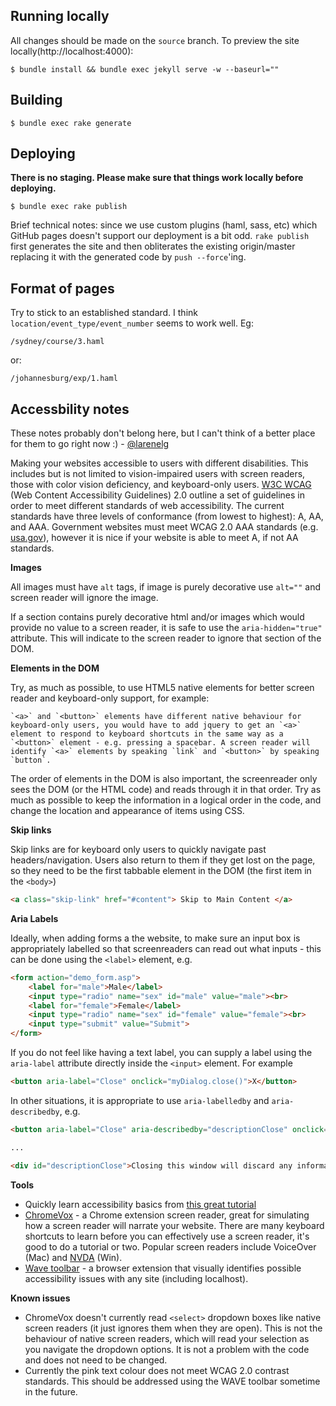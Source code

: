 ## Running locally

All changes should be made on the `source` branch. To preview the site locally(http://localhost:4000):

    $ bundle install && bundle exec jekyll serve -w --baseurl=""


## Building

    $ bundle exec rake generate

## Deploying

**There is no staging. Please make sure that things work locally before
deploying.**

    $ bundle exec rake publish

Brief technical notes: since we use custom plugins (haml, sass, etc) which
GitHub pages doesn't support our deployment is a bit odd. `rake publish` first
generates the site and then obliterates the existing origin/master replacing it
with the generated code by `push --force`'ing.

## Format of pages

Try to stick to an established standard. I think `location/event_type/event_number` seems to work well. Eg:

    /sydney/course/3.haml

or:

    /johannesburg/exp/1.haml

## Accessbility notes

These notes probably don't belong here, but I can't think of a better place for them to go right now :) - [@larenelg](https://github.com/larenelg)

Making your websites accessible to users with different disabilities. This includes but is not limited to vision-impaired users with screen readers, those with color vision deficiency, and keyboard-only users. [W3C WCAG](http://www.w3.org/WAI/intro/wcag) (Web Content Accessibility Guidelines) 2.0 outline a set of guidelines in order to meet different standards of web accessibility. The current standards have three levels of conformance (from lowest to highest): A, AA, and AAA. Government websites must meet WCAG 2.0 AAA standards (e.g. [usa.gov](http://www.usa.gov)), however it is nice if your website is able to meet A, if not AA standards.

**Images**

All images must have `alt` tags, if image is purely decorative use `alt=""` and screen reader will ignore the image.

If a section contains purely decorative html and/or images which would provide no value to a screen reader, it is safe to use the `aria-hidden="true"` attribute. This will indicate to the screen reader to ignore that section of the DOM.

**Elements in the DOM**

Try, as much as possible, to use HTML5 native elements for better screen reader and keyboard-only support, for example:
	
	`<a>` and `<button>` elements have different native behaviour for keyboard-only users, you would have to add jquery to get an `<a>` element to respond to keyboard shortcuts in the same way as a `<button>` element - e.g. pressing a spacebar. A screen reader will identify `<a>` elements by speaking `link` and `<button>` by speaking `button`.

The order of elements in the DOM is also important, the screenreader only sees the DOM (or the HTML code) and reads through it in that order. Try as much as possible to keep the information in a logical order in the code, and change the location and appearance of items using CSS.

**Skip links**

Skip links are for keyboard only users to quickly navigate past headers/navigation. Users also return to them if they get lost on the page, so they need to be the first tabbable element in the DOM (the first item in the `<body>`)

```html
<a class="skip-link" href="#content"> Skip to Main Content </a>
```

**Aria Labels**

Ideally, when adding forms a the website, to make sure an input box is appropriately labelled so that screenreaders can read out what inputs - this can be done using the `<label>` element, e.g. 
	
```html
<form action="demo_form.asp">
    <label for="male">Male</label>
    <input type="radio" name="sex" id="male" value="male"><br>
    <label for="female">Female</label>
    <input type="radio" name="sex" id="female" value="female"><br>
    <input type="submit" value="Submit">
</form>
```

If you do not feel like having a text label, you can supply a label using the `aria-label` attribute directly inside the `<input>` element. For example

```html
<button aria-label="Close" onclick="myDialog.close()">X</button>
```

In other situations, it is appropriate to use `aria-labelledby` and `aria-describedby`, e.g.

```html
<button aria-label="Close" aria-describedby="descriptionClose" onclick="myDialog.close()">X</button>

...

<div id="descriptionClose">Closing this window will discard any information entered and return you back to the main page</div>
```

**Tools**

- Quickly learn accessibility basics from [this great tutorial](https://webaccessibility.withgoogle.com/course)
- [ChromeVox](http://www.chromevox.com/) - a Chrome extension screen reader, great for simulating how a screen reader will narrate your website. There are many keyboard shortcuts to learn before you can effectively use a screen reader, it's good to do a tutorial or two. Popular screen readers include VoiceOver (Mac) and [NVDA](http://www.nvaccess.org/) (Win).
- [Wave toolbar](https://wave.webaim.org/toolbar/) - a browser extension that visually identifies possible accessibility issues with any site (including localhost).

**Known issues**

- ChromeVox doesn't currently read `<select>` dropdown boxes like native screen readers (it just ignores them when they are open). This is not the behaviour of native screen readers, which will read your selection as you navigate the dropdown options. It is not a problem with the code and does not need to be changed.
- Currently the pink text colour does not meet WCAG 2.0 contrast standards. This should be addressed using the WAVE toolbar sometime in the future.
